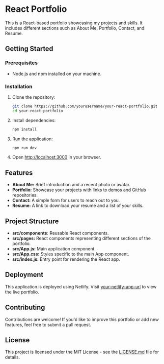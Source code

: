 



#  React Portfolio

This is a React-based portfolio showcasing my projects and skills. It includes different sections such as About Me, Portfolio, Contact, and Resume.

## Getting Started

### Prerequisites

- Node.js and npm installed on your machine.

### Installation

1. Clone the repository:
   ```bash
   git clone https://github.com/yourusername/your-react-portfolio.git
   cd your-react-portfolio
   ```

2. Install dependencies:
   ```bash
   npm install
   ```

3. Run the application:
   ```bash
   npm run dev
   ```

4. Open [http://localhost:3000](http://localhost:3000) in your browser.

## Features

- **About Me:** Brief introduction and a recent photo or avatar.
- **Portfolio:** Showcase your projects with links to demos and GitHub repositories.
- **Contact:** A simple form for users to reach out to you.
- **Resume:** A link to download your resume and a list of your skills.

## Project Structure

- **src/components:** Reusable React components.
- **src/pages:** React components representing different sections of the portfolio.
- **src/App.js:** Main application component.
- **src/App.css:** Styles specific to the main App component.
- **src/index.js:** Entry point for rendering the React app.

## Deployment

This application is deployed using Netlify. Visit [your-netlify-app-url](https://your-netlify-app-url) to view the live portfolio.

## Contributing

Contributions are welcome! If you'd like to improve this portfolio or add new features, feel free to submit a pull request.

## License

This project is licensed under the MIT License - see the [LICENSE.md](LICENSE.md) file for details.
```

